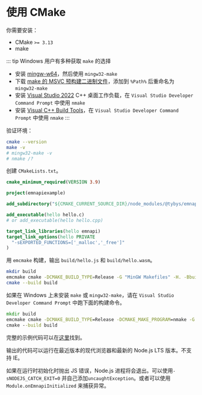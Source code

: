 # 使用 CMake

你需要安装：

- CMake `>= 3.13`
- make

::: tip
Windows 用户有多种获取 `make` 的选择

- 安装 [mingw-w64](https://www.mingw-w64.org/downloads/)，然后使用 `mingw32-make`
- 下载 [make 的 MSVC 预构建二进制文件](https://github.com/toyobayashi/make-win-build/releases)，添加到 `%Path%` 后重命名为 `mingw32-make`
- 安装 [Visual Studio 2022](https://visualstudio.microsoft.com/) C++ 桌面工作负载，在 `Visual Studio Developer Command Prompt` 中使用 `nmake`
- 安装 [Visual C++ Build Tools](https://visualstudio.microsoft.com/visual-cpp-build-tools/)，在 `Visual Studio Developer Command Prompt` 中使用 `nmake`
:::

验证环境：

```bash
cmake --version
make -v
# mingw32-make -v
# nmake /?
```

创建 `CMakeLists.txt`。

```cmake
cmake_minimum_required(VERSION 3.9)

project(emnapiexample)

add_subdirectory("${CMAKE_CURRENT_SOURCE_DIR}/node_modules/@tybys/emnapi")

add_executable(hello hello.c)
# or add_executable(hello hello.cpp)

target_link_libraries(hello emnapi)
target_link_options(hello PRIVATE
  "-sEXPORTED_FUNCTIONS=['_malloc','_free']"
)
```

用 `emcmake` 构建，输出 `build/hello.js` 和 `build/hello.wasm`。

```bash
mkdir build
emcmake cmake -DCMAKE_BUILD_TYPE=Release -G "MinGW Makefiles" -H. -Bbuild
cmake --build build
```

如果在 Windows 上未安装 `make` 或 `mingw32-make`，请在 `Visual Studio Developer Command Prompt` 中跑下面的构建命令。

```bat
mkdir build
emcmake cmake -DCMAKE_BUILD_TYPE=Release -DCMAKE_MAKE_PROGRAM=nmake -G "NMake Makefiles" -H. -Bbuild
cmake --build build
```

完整的示例代码可以在[这里](https://github.com/toyobayashi/emnapi/tree/main/example)找到。

输出的代码可以运行在最近版本的现代浏览器和最新的 Node.js LTS 版本。不支持 IE。

如果在运行时初始化时抛出 JS 错误，Node.js 进程将会退出。可以使用`-sNODEJS_CATCH_EXIT=0` 并自己添加`uncaughtException`。或者可以使用 `Module.onEmnapiInitialized` 来捕获异常。
